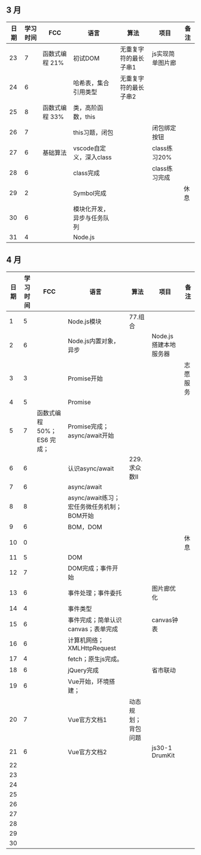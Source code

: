 ## 3 月

| 日期 | 学习时间 | FCC            | 语言                       | 算法                  | 项目             | 备注 |
| ---- | -------- | -------------- | -------------------------- | --------------------- | ---------------- | ---- |
| 23   | 7        | 函数式编程 21% | 初试DOM                    | 无重复字符的最长子串1 | js实现简单图片廊 |      |
| 24   | 6        |                | 哈希表，集合引用类型       | 无重复字符的最长子串2 |                  |      |
| 25   | 8        | 函数式编程 33% | 类，高阶函数，this         |                       |                  |      |
| 26   | 7        |                | this习题，闭包             |                       | 闭包绑定按钮     |      |
| 27   | 6        | 基础算法       | vscode自定义，深入class    |                       | class练习20%     |      |
| 28   | 6        |                | class完成                  |                       | class练习完成    |      |
| 29   | 2        |                | Symbol完成                 |                       |                  | 休息 |
| 30   | 6        |                | 模块化开发，异步与任务队列 |                       |                  |      |
| 31   | 4        |                | Node.js                    |                       |                  |      |

## 4 月

| 日期 | 学习时间 | FCC                        | 语言                                       | 算法               | 项目                  | 备注     |
| ---- | -------- | -------------------------- | ------------------------------------------ | ------------------ | --------------------- | -------- |
| 1    | 5        |                            | Node.js模块                                | 77.组合            |                       |          |
| 2    | 6        |                            | Node.js内置对象，异步                      |                    | Node.js搭建本地服务器 |          |
| 3    | 3        |                            | Promise开始                                |                    |                       | 志愿服务 |
| 4    | 5        |                            | Promise                                    |                    |                       |          |
| 5    | 7        | 函数式编程 50%；ES6 完成； | Promise完成；async/await开始               |                    |                       |          |
| 6    | 6        |                            | 认识async/await                            | 229.求众数II       |                       |          |
| 7    | 6        |                            | async/await                                |                    |                       |          |
| 8    | 8        |                            | async/await练习；宏任务微任务机制；BOM开始 |                    |                       |          |
| 9    | 6        |                            | BOM，DOM                                   |                    |                       |          |
| 10   | 0        |                            |                                            |                    |                       | 休息     |
| 11   | 5        |                            | DOM                                        |                    |                       |          |
| 12   | 7        |                            | DOM完成；事件开始                          |                    |                       |          |
| 13   | 6        |                            | 事件处理；事件委托                         |                    | 图片廊优化            |          |
| 14   | 4        |                            | 事件类型                                   |                    |                       |          |
| 15   | 6        |                            | 事件完成；简单认识canvas；表单完成         |                    | canvas钟表            |          |
| 16   | 6        |                            | 计算机网络；XMLHttpRequest                 |                    |                       |          |
| 17   | 4        |                            | fetch；原生js完成。                        |                    |                       |          |
| 18   | 6        |                            | jQuery完成                                 |                    | 省市联动              |          |
| 19   | 6        |                            | Vue开始，环境搭建；                        |                    |                       |          |
| 20   | 7        |                            | Vue官方文档1                               | 动态规划；背包问题 |                       |          |
| 21   | 6        |                            | Vue官方文档2                               |                    | js30-1 DrumKit        |          |
| 22   |          |                            |                                            |                    |                       |          |
| 23   |          |                            |                                            |                    |                       |          |
| 24   |          |                            |                                            |                    |                       |          |
| 25   |          |                            |                                            |                    |                       |          |
| 26   |          |                            |                                            |                    |                       |          |
| 27   |          |                            |                                            |                    |                       |          |
| 28   |          |                            |                                            |                    |                       |          |
| 29   |          |                            |                                            |                    |                       |          |
| 30   |          |                            |                                            |                    |                       |          |

